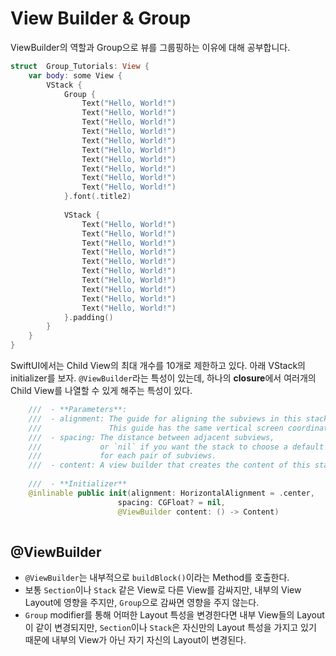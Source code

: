
# View Builder & Group

ViewBuilder의 역할과 Group으로 뷰를 그룹핑하는 이유에 대해 공부합니다.

```swift
struct  Group_Tutorials: View {
    var body: some View {
        VStack {
            Group {
                Text("Hello, World!")
                Text("Hello, World!")
                Text("Hello, World!")
                Text("Hello, World!")
                Text("Hello, World!")
                Text("Hello, World!")
                Text("Hello, World!")
                Text("Hello, World!")
                Text("Hello, World!")
                Text("Hello, World!")
            }.font(.title2)
            
            VStack {
                Text("Hello, World!")
                Text("Hello, World!")
                Text("Hello, World!")
                Text("Hello, World!")
                Text("Hello, World!")
                Text("Hello, World!")
                Text("Hello, World!")
                Text("Hello, World!")
                Text("Hello, World!")
                Text("Hello, World!")
            }.padding()
        }
    }
}
```

SwiftUI에서는 Child View의 최대 개수를 10개로 제한하고 있다.
아래 VStack의 initializer를 보자.
`@ViewBuilder`라는 특성이 있는데, 하나의 **closure**에서 여러개의 Child View를 나열할 수 있게 해주는 특성이 있다. 

```swift
    ///  - **Parameters**:
    ///  - alignment: The guide for aligning the subviews in this stack. 
    ///               This guide has the same vertical screen coordinate for every subview.
    ///  - spacing: The distance between adjacent subviews, 
    ///             or `nil` if you want the stack to choose a default distance 
    ///             for each pair of subviews.
    ///  - content: A view builder that creates the content of this stack.
    
    ///  - **Initializer**
    @inlinable public init(alignment: HorizontalAlignment = .center, 
                        spacing: CGFloat? = nil, 
                        @ViewBuilder content: () -> Content)
    
```

## @ViewBuilder

- `@ViewBuilder`는 내부적으로 `buildBlock()`이라는 Method를 호출한다.
- 보통 `Section`이나 `Stack` 같은 View로 다른 View를 감싸지만,
    내부의 View Layout에 영향을 주지만, `Group`으로 감싸면 영향을 주지 않는다.
- `Group` modifier를 통해 어떠한 Layout 특성을 변경한다면 내부 View들의 Layout이 같이 변경되지만,
    `Section`이나 `Stack`은 자신만의 Layout 특성을 가지고 있기 때문에 내부의 View가 아닌 자기 자신의 Layout이 변경된다.
